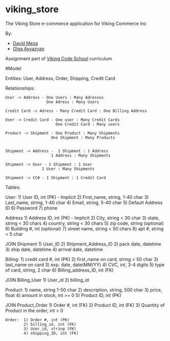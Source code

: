 viking_store
============

The Viking Store e-commerce application for Viking Commerce Inc

By:

* [David Meza](https://github.com/david-meza/)
* [Olga Ayvazyan](https://github.com/ayva)

Assignment part of [Viking Code School](http://www.vikingcodeschool.com/) curriculum

#Model

Entities: User, Address, Order, Shipping, Credit Card

Relationships:

    User -> Address - One Users : Many Adresses
                      One Adress : Many Users

    Credit Card -> Adress - Many Credit Card : One Billing Address

    User -> Credit Card - One user : Many Credit Cards
                          One Credit Card : Many users

    Product -> Shipment - One Product : Many Shipments
                        One Shipment : Many Products


    Shipment -> Address -  1 Shipment : 1 Address
                        1 Address : Many Shipments

    Shipment -> User - 1 Shipment : 1 User
                    1 User : Many Shipments

    Shipment -> CC# - 1 Shipment : 1 Credit Card


Tables:

User: 1) User ID, int (PK) - Implicit
      2) First_name, string, 1-40 char
      3) Last_name, string, 1-40 char
      4) Email, string, 5-40 char
      5) Default Address ID
      6) Password
      7) phone

Address 1) Address ID, int (PK) - Implicit
        2) City, string < 30 char
        3) state, string < 30 chars
        4) country, string < 30 chars
        5) zip code, string (optional)
        6) Building #, int (optional)
        7) street name, string < 50 chars
        8) apt #, string < 5 char

JOIN Shipment 1) User_ID
              2) Shipment_Address_ID
              2) pack date, datetime
              3) ship date, datetime
              4) arrival date, datetime

Billing:       1) credit card #, int (PK)
                2) first_name on card, string < 50 char
                3) last_name on card
                3) exp. date, date(MM/YY)
                4) CVC, int, 3-4 digits
                5) type of card, string, 2 char
                6) Billing_address_ID, int (FK)

JOIN Billing_User 1) User_id
                  2) billing_id

 Product:  1) name, string 1-50 char
              2) description, string, 500 char
              3) price, float
              4) amount in stock, int >= 0
              5) Product ID, int (PK)

JOIN Product_Order 
                      1) Order #, int (FK)
                      2) Product ID, int (FK)
                      3) Quantity of Product in the order, int > 0


    Order:  1) Order #, int (PK)
            2) billing_id, int (FK)
            3) User_id, string (FK)
            4) shipping_ID, int (FK)






